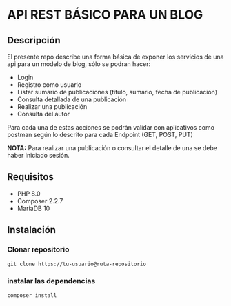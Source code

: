 # API REST BÁSICO PARA UN BLOG

## Descripción
El presente repo describe una forma básica de exponer los servicios de una api para un modelo de blog, sólo se podran hacer:
* Login
* Registro como usuario
* Listar sumario de publicaciones (título, sumario, fecha de publicación)
* Consulta detallada de una publicación
* Realizar una publicación
* Consulta del autor

Para cada una de estas acciones se podrán validar con aplicativos como postman según lo descrito para cada Endpoint (GET, POST, PUT)

**NOTA:** Para realizar una publicación o consultar el detalle de una se debe haber iniciado sesión.

## Requisitos

* PHP 8.0
* Composer 2.2.7
* MariaDB 10

## Instalación

### Clonar repositorio

`git clone https://tu-usuario@ruta-repositorio`

### instalar las dependencias

`composer install`
